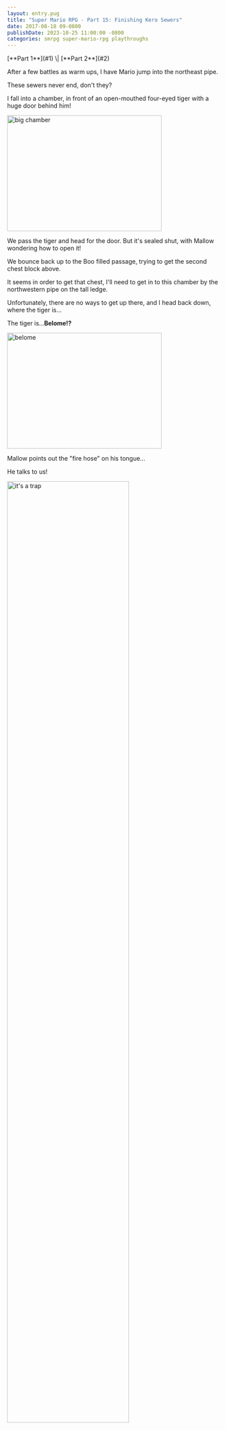 ```yaml
---
layout: entry.pug
title: "Super Mario RPG - Part 15: Finishing Kero Sewers"
date: 2017-08-18 09-0800
publishDate: 2023-10-25 11:00:00 -0800
categories: smrpg super-mario-rpg playthroughs
---
```


<p class="entry-partination" markdown="1">[**Part 1**](#1) \| [**Part 2**](#2)</p>

<a name="1"></a>

After a few battles as warm ups, I have Mario jump into the northeast pipe.

These sewers never end, don't they?

I fall into a chamber, in front of an open-mouthed four-eyed tiger with a huge door behind him!

<img src="http://i.imgur.com/XdtLpqT.png" alt="big chamber" width="360" height="270" id="liveblog" />

We pass the tiger and head for the door. But it's sealed shut, with Mallow wondering how to open it!

We bounce back up to the Boo filled passage, trying to get the second chest block above.

It seems in order to get that chest, I'll need to get in to this chamber by the northwestern pipe on the tall ledge.

Unfortunately, there are no ways to get up there, and I head back down, where the tiger is...

The tiger is...**Belome!?**

<img src="http://i.imgur.com/UZldXvW.png" alt="belome" width="360" height="270" id="liveblog" />

Mallow points out the "fire hose" on his tongue...

He talks to us!

<img src="https://media.giphy.com/media/lk0TFUdop2JTW/giphy.gif" alt="it's a trap" width="75%" height="75%" />

<a name="2"></a>

---

We're now in a boss fight!

<img src="http://i.imgur.com/tm4fkus.png" alt="belome boss" width="360" height="270" id="liveblog" />

I have Mario attack Belome, with Mallow scanning the boss, where Belome has 461 HP! In reading his mind, I find out that he wants a bib for his "room service"...

Belome is **very** hungry...

...and he eats Mallow!

**Belome:** "Stick for a body, head for a straw, give me a scarecrow, rah, rah, **RAH!**"

He breathes dust on Mario to turn him into a scarecrow...

Lucky that's not going to work! Mario has a Trueform Pin equipped!

With a Super Jump from Mario, Belome spits out Mallow!

Belome really wants to turn Mario into a scarecrow so badly...

Belome swallows Mallow again!

We finally finish him, but Belome tells us that we won't beat him even if we defeat him. What does that mean? He warns us of a flood in his last breath...uh oh... :frowning2:

<img src="http://i.imgur.com/hN5OjLd.png" alt="mallow tempts fate" width="360" height="270" id="liveblog" />

The big doors now open. Mallow's tempting fate here...

We're now hearing sounds of water...

Mallow tells Mario to step on the switch, but in their panic, Mallow gets knocked out. Mario hits the switch, but too late! The water comes rushing in, sending the duo out...

<img src="http://i.imgur.com/7Zro86T.png" alt="flood" width="360" height="270" id="liveblog" />

Mario and Mallow get tossed into the Midas River...